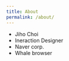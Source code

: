 ```yaml
---
title: About
permalink: /about/
---
```


- Jiho Choi
- Ineraction Designer
- Naver corp.
- Whale browser
